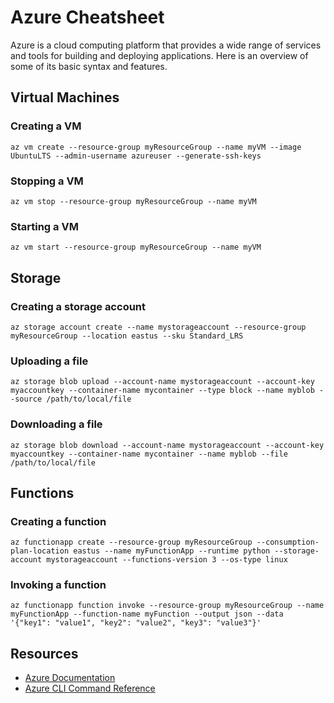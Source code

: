 # Azure Cheatsheet

Azure is a cloud computing platform that provides a wide range of services and tools for building and deploying applications. Here is an overview of some of its basic syntax and features.

## Virtual Machines

### Creating a VM
```
az vm create --resource-group myResourceGroup --name myVM --image UbuntuLTS --admin-username azureuser --generate-ssh-keys
```

### Stopping a VM
```
az vm stop --resource-group myResourceGroup --name myVM
```

### Starting a VM
```
az vm start --resource-group myResourceGroup --name myVM
```

## Storage

### Creating a storage account
```
az storage account create --name mystorageaccount --resource-group myResourceGroup --location eastus --sku Standard_LRS
```

### Uploading a file
```
az storage blob upload --account-name mystorageaccount --account-key myaccountkey --container-name mycontainer --type block --name myblob --source /path/to/local/file
```

### Downloading a file
```
az storage blob download --account-name mystorageaccount --account-key myaccountkey --container-name mycontainer --name myblob --file /path/to/local/file
```

## Functions

### Creating a function
```
az functionapp create --resource-group myResourceGroup --consumption-plan-location eastus --name myFunctionApp --runtime python --storage-account mystorageaccount --functions-version 3 --os-type linux
```

### Invoking a function
```
az functionapp function invoke --resource-group myResourceGroup --name myFunctionApp --function-name myFunction --output json --data '{"key1": "value1", "key2": "value2", "key3": "value3"}'
```

## Resources

- [Azure Documentation](https://docs.microsoft.com/en-us/azure/)
- [Azure CLI Command Reference](https://docs.microsoft.com/en-us/cli/azure/)